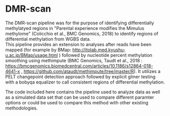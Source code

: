 # DMR-scan

The DMR-scan pipeline was for the purpose of identifying differentially methylatyed regions in "Parental experience modifies the Mimulus methylome" (Colicchio et al., BMC Genomics, 2018) to identify regions of differential methylation from WGBS data.  
This pipeline provides an extension to analyses after reads have been mapped (for example by BMap: http://itolab.med.kyushu-u.ac.jp/BMap/usage.html ) followed by nucleotide percent methylation smoothing using methimpute (BMC Genomics, Taudt et al., 2018 : https://bmcgenomics.biomedcentral.com/articles/10.1186/s12864-018-4641-x , https://github.com/ataudt/methimpute/tree/master/R).  It utilizes a PELT changepoint detection approach followed by explicit glmer testing with a bobyqa equalizer to call consistent regions of differential methylation.

The code included here contains the pipeline used to analyze data as well as a simulated data set that can be used to compare different paramter options or could be used to compare this method with other existing methodologies.
